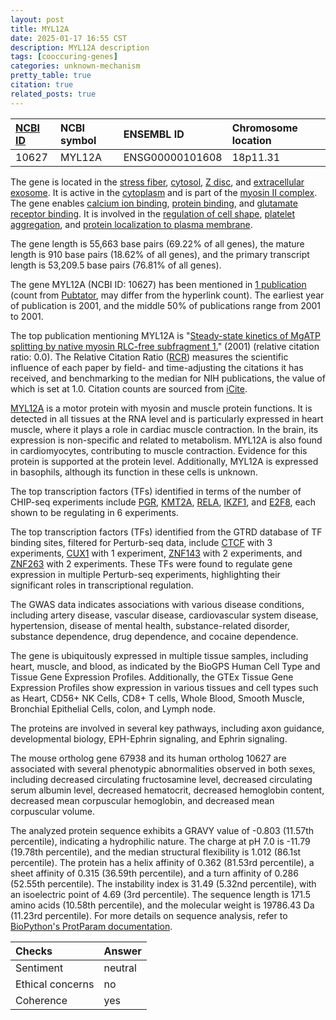 ```yaml
---
layout: post
title: MYL12A
date: 2025-01-17 16:55 CST
description: MYL12A description
tags: [cooccuring-genes]
categories: unknown-mechanism
pretty_table: true
citation: true
related_posts: true
---
```




| [NCBI ID](https://www.ncbi.nlm.nih.gov/gene/10627) | NCBI symbol | ENSEMBL ID | Chromosome location |
| :-------- | :------- | :-------- | :------- |
| 10627  | MYL12A | ENSG00000101608 | 18p11.31 |



The gene is located in the [stress fiber](https://amigo.geneontology.org/amigo/term/GO:0001725), [cytosol](https://amigo.geneontology.org/amigo/term/GO:0005829), [Z disc](https://amigo.geneontology.org/amigo/term/GO:0030018), and [extracellular exosome](https://amigo.geneontology.org/amigo/term/GO:0070062). It is active in the [cytoplasm](https://amigo.geneontology.org/amigo/term/GO:0005737) and is part of the [myosin II complex](https://amigo.geneontology.org/amigo/term/GO:0016460). The gene enables [calcium ion binding](https://amigo.geneontology.org/amigo/term/GO:0005509), [protein binding](https://amigo.geneontology.org/amigo/term/GO:0005515), and [glutamate receptor binding](https://amigo.geneontology.org/amigo/term/GO:0035254). It is involved in the [regulation of cell shape](https://amigo.geneontology.org/amigo/term/GO:0008360), [platelet aggregation](https://amigo.geneontology.org/amigo/term/GO:0070527), and [protein localization to plasma membrane](https://amigo.geneontology.org/amigo/term/GO:0072659).


The gene length is 55,663 base pairs (69.22% of all genes), the mature length is 910 base pairs (18.62% of all genes), and the primary transcript length is 53,209.5 base pairs (76.81% of all genes).


The gene MYL12A (NCBI ID: 10627) has been mentioned in [1 publication](https://pubmed.ncbi.nlm.nih.gov/?term=%22MYL12A%22) (count from [Pubtator](https://academic.oup.com/nar/article/47/W1/W587/5494727), may differ from the hyperlink count). The earliest year of publication is 2001, and the middle 50% of publications range from 2001 to 2001.


The top publication mentioning MYL12A is "[Steady-state kinetics of MgATP splitting by native myosin RLC-free subfragment 1.](https://pubmed.ncbi.nlm.nih.gov/11325532)" (2001) (relative citation ratio: 0.0). The Relative Citation Ratio ([RCR](https://journals.plos.org/plosbiology/article?id=10.1371/journal.pbio.1002541)) measures the scientific influence of each paper by field- and time-adjusting the citations it has received, and benchmarking to the median for NIH publications, the value of which is set at 1.0. Citation counts are sourced from [iCite](https://icite.od.nih.gov).


[MYL12A](https://www.proteinatlas.org/ENSG00000101608-MYL12A) is a motor protein with myosin and muscle protein functions. It is detected in all tissues at the RNA level and is particularly expressed in heart muscle, where it plays a role in cardiac muscle contraction. In the brain, its expression is non-specific and related to metabolism. MYL12A is also found in cardiomyocytes, contributing to muscle contraction. Evidence for this protein is supported at the protein level. Additionally, MYL12A is expressed in basophils, although its function in these cells is unknown.


The top transcription factors (TFs) identified in terms of the number of CHIP-seq experiments include [PGR](https://www.ncbi.nlm.nih.gov/gene/5241), [KMT2A](https://www.ncbi.nlm.nih.gov/gene/4297), [RELA](https://www.ncbi.nlm.nih.gov/gene/5970), [IKZF1](https://www.ncbi.nlm.nih.gov/gene/10320), and [E2F8](https://www.ncbi.nlm.nih.gov/gene/79733), each shown to be regulating in 6 experiments.


The top transcription factors (TFs) identified from the GTRD database of TF binding sites, filtered for Perturb-seq data, include [CTCF](https://www.ncbi.nlm.nih.gov/gene/6829) with 3 experiments, [CUX1](https://www.ncbi.nlm.nih.gov/gene/6830) with 1 experiment, [ZNF143](https://www.ncbi.nlm.nih.gov/gene/8861) with 2 experiments, and [ZNF263](https://www.ncbi.nlm.nih.gov/gene/9968) with 2 experiments. These TFs were found to regulate gene expression in multiple Perturb-seq experiments, highlighting their significant roles in transcriptional regulation.


The GWAS data indicates associations with various disease conditions, including artery disease, vascular disease, cardiovascular system disease, hypertension, disease of mental health, substance-related disorder, substance dependence, drug dependence, and cocaine dependence.



The gene is ubiquitously expressed in multiple tissue samples, including heart, muscle, and blood, as indicated by the BioGPS Human Cell Type and Tissue Gene Expression Profiles. Additionally, the GTEx Tissue Gene Expression Profiles show expression in various tissues and cell types such as Heart, CD56+ NK Cells, CD8+ T cells, Whole Blood, Smooth Muscle, Bronchial Epithelial Cells, colon, and Lymph node.


The proteins are involved in several key pathways, including axon guidance, developmental biology, EPH-Ephrin signaling, and Ephrin signaling.


The mouse ortholog gene 67938 and its human ortholog 10627 are associated with several phenotypic abnormalities observed in both sexes, including decreased circulating fructosamine level, decreased circulating serum albumin level, decreased hematocrit, decreased hemoglobin content, decreased mean corpuscular hemoglobin, and decreased mean corpuscular volume.


The analyzed protein sequence exhibits a GRAVY value of -0.803 (11.57th percentile), indicating a hydrophilic nature. The charge at pH 7.0 is -11.79 (19.78th percentile), and the median structural flexibility is 1.012 (86.1st percentile). The protein has a helix affinity of 0.362 (81.53rd percentile), a sheet affinity of 0.315 (36.59th percentile), and a turn affinity of 0.286 (52.55th percentile). The instability index is 31.49 (5.32nd percentile), with an isoelectric point of 4.69 (3rd percentile). The sequence length is 171.5 amino acids (10.58th percentile), and the molecular weight is 19786.43 Da (11.23rd percentile). For more details on sequence analysis, refer to [BioPython's ProtParam documentation](https://biopython.org/docs/1.75/api/Bio.SeqUtils.ProtParam.html).





| Checks    | Answer |
| :-------- | :------- |
| Sentiment  | neutral   |
| Ethical concerns | no     |
| Coherence    | yes    |